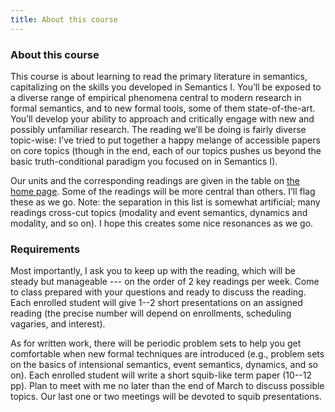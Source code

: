 ```yaml
---
title: About this course
---
```


### About this course

This course is about learning to read the primary literature in semantics,
capitalizing on the skills you developed in Semantics I. You’ll be exposed to a
diverse range of empirical phenomena central to modern research in formal
semantics, and to new formal tools, some of them state-of-the-art. You’ll
develop your ability to approach and critically engage with new and possibly
unfamiliar research. The reading we’ll be doing is fairly diverse topic-wise:
I’ve tried to put together a happy melange of accessible papers on core topics
(though in the end, each of our topics pushes us beyond the basic
truth-conditional paradigm you focused on in Semantics I).

Our units and the corresponding readings are given in the table on [the home
page](/index.html). Some of the readings will be more central than others. I’ll
flag these as we go. Note: the separation in this list is somewhat artificial;
many readings cross-cut topics (modality and event semantics, dynamics and
modality, and so on). I hope this creates some nice resonances as we go.

### Requirements

Most importantly, I ask you to keep up with the reading, which will be steady
but manageable --- on the order of 2 key readings per week. Come to class
prepared with your questions and ready to discuss the reading. Each enrolled
student will give 1--2 short presentations on an assigned reading (the precise
number will depend on enrollments, scheduling vagaries, and interest).

As for written work, there will be periodic problem sets to help you get
comfortable when new formal techniques are introduced (e.g., problem sets on
the basics of intensional semantics, event semantics, dynamics, and so on).
Each enrolled student will write a short squib-like term paper (10--12 pp).
Plan to meet with me no later than the end of March to discuss possible topics.
Our last one or two meetings will be devoted to squib presentations.

